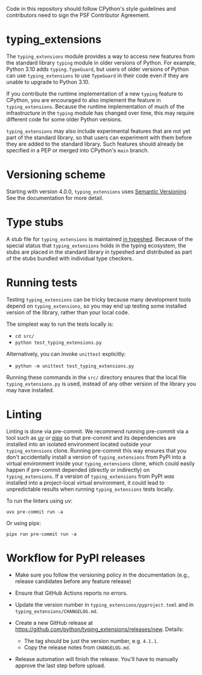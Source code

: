 Code in this repository should follow CPython's style guidelines and
contributors need to sign the PSF Contributor Agreement.

# typing\_extensions

The `typing_extensions` module provides a way to access new features from the standard
library `typing` module in older versions of Python. For example, Python 3.10 adds
`typing.TypeGuard`, but users of older versions of Python can use `typing_extensions` to
use `TypeGuard` in their code even if they are unable to upgrade to Python 3.10.

If you contribute the runtime implementation of a new `typing` feature to CPython, you
are encouraged to also implement the feature in `typing_extensions`. Because the runtime
implementation of much of the infrastructure in the `typing` module has changed over
time, this may require different code for some older Python versions.

`typing_extensions` may also include experimental features that are not yet part of the
standard library, so that users can experiment with them before they are added to the
standard library. Such features should already be specified in a PEP or merged into
CPython's `main` branch.

# Versioning scheme

Starting with version 4.0.0, `typing_extensions` uses
[Semantic Versioning](https://semver.org/). See the documentation
for more detail.

# Type stubs

A stub file for `typing_extensions` is maintained
[in typeshed](https://github.com/python/typeshed/blob/main/stdlib/typing_extensions.pyi).
Because of the special status that `typing_extensions` holds in the typing ecosystem,
the stubs are placed in the standard library in typeshed and distributed as
part of the stubs bundled with individual type checkers.

# Running tests

Testing `typing_extensions` can be tricky because many development tools depend on
`typing_extensions`, so you may end up testing some installed version of the library,
rather than your local code.

The simplest way to run the tests locally is:

- `cd src/`
- `python test_typing_extensions.py`

Alternatively, you can invoke `unittest` explicitly:

- `python -m unittest test_typing_extensions.py`

Running these commands in the `src/` directory ensures that the local file
`typing_extensions.py` is used, instead of any other version of the library you
may have installed.

# Linting

Linting is done via pre-commit. We recommend running pre-commit via a tool such
as [uv](https://docs.astral.sh/uv/) or [pipx](https://pipx.pypa.io/stable/) so
that pre-commit and its dependencies are installed into an isolated environment
located outside your `typing_extensions` clone. Running pre-commit this way
ensures that you don't accidentally install a version of `typing_extensions`
from PyPI into a virtual environment inside your `typing_extensions` clone,
which could easily happen if pre-commit depended (directly or indirectly) on
`typing_extensions`. If a version of `typing_extensions` from PyPI *was*
installed into a project-local virtual environment, it could lead to
unpredictable results when running `typing_extensions` tests locally.

To run the linters using uv:

```
uvx pre-commit run -a
```

Or using pipx:

```
pipx run pre-commit run -a
```

# Workflow for PyPI releases

- Make sure you follow the versioning policy in the documentation
  (e.g., release candidates before any feature release)

- Ensure that GitHub Actions reports no errors.

- Update the version number in `typing_extensions/pyproject.toml` and in
  `typing_extensions/CHANGELOG.md`.

- Create a new GitHub release at https://github.com/python/typing_extensions/releases/new.
  Details:
  - The tag should be just the version number, e.g. `4.1.1`.
  - Copy the release notes from `CHANGELOG.md`.

- Release automation will finish the release. You'll have to manually
  approve the last step before upload.
